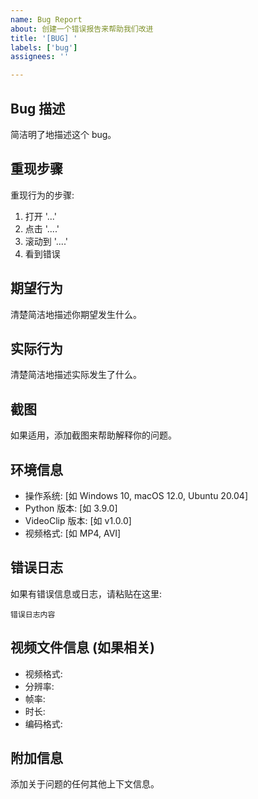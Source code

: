 ```yaml
---
name: Bug Report
about: 创建一个错误报告来帮助我们改进
title: '[BUG] '
labels: ['bug']
assignees: ''

---
```


## Bug 描述
简洁明了地描述这个 bug。

## 重现步骤
重现行为的步骤:
1. 打开 '...'
2. 点击 '....'
3. 滚动到 '....'
4. 看到错误

## 期望行为
清楚简洁地描述你期望发生什么。

## 实际行为
清楚简洁地描述实际发生了什么。

## 截图
如果适用，添加截图来帮助解释你的问题。

## 环境信息
- 操作系统: [如 Windows 10, macOS 12.0, Ubuntu 20.04]
- Python 版本: [如 3.9.0]
- VideoClip 版本: [如 v1.0.0]
- 视频格式: [如 MP4, AVI]

## 错误日志
如果有错误信息或日志，请粘贴在这里:

```
错误日志内容
```

## 视频文件信息 (如果相关)
- 视频格式: 
- 分辨率: 
- 帧率: 
- 时长: 
- 编码格式: 

## 附加信息
添加关于问题的任何其他上下文信息。
